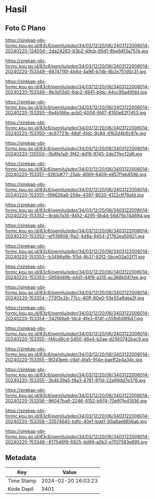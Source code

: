 # Hasil

## Foto C Plano

https://sirekap-obj-formc.kpu.go.id/83c6/pemilu/pdpr/34/03/12/20/06/3403122006014-20240220-134054--2da24283-83b2-49cb-95d1-8be64f3a757e.jpg

https://sirekap-obj-formc.kpu.go.id/83c6/pemilu/pdpr/34/03/12/20/06/3403122006014-20240220-153349--6674716f-4b6d-4a98-b7db-8b2e751d0c31.jpg

https://sirekap-obj-formc.kpu.go.id/83c6/pemilu/pdpr/34/03/12/20/06/3403122006014-20240220-153349--9b3d13d0-6dc2-4941-bfdc-44cc95a46fdd.jpg

https://sirekap-obj-formc.kpu.go.id/83c6/pemilu/pdpr/34/03/12/20/06/3403122006014-20240220-153350--6e4b166e-acb0-4004-9f47-8150e82f7d53.jpg

https://sirekap-obj-formc.kpu.go.id/83c6/pemilu/pdpr/34/03/12/20/06/3403122006014-20240220-153350--dc67721b-48df-4fdc-9c84-4162d4b9c97e.jpg

https://sirekap-obj-formc.kpu.go.id/83c6/pemilu/pdpr/34/03/12/20/06/3403122006014-20240220-135550--0b8fe1a9-3f42-4d19-9745-2de21fecf2d6.jpg

https://sirekap-obj-formc.kpu.go.id/83c6/pemilu/pdpr/34/03/12/20/06/3403122006014-20240220-153351--9263df77-25ab-4089-8409-e857f1eb859b.jpg

https://sirekap-obj-formc.kpu.go.id/83c6/pemilu/pdpr/34/03/12/20/06/3403122006014-20240220-153351--f99626a6-259e-4397-9020-4122cff78afd.jpg

https://sirekap-obj-formc.kpu.go.id/83c6/pemilu/pdpr/34/03/12/20/06/3403122006014-20240220-153352--9cbb7a35-9452-4295-8b4d-56d75b744694.jpg

https://sirekap-obj-formc.kpu.go.id/83c6/pemilu/pdpr/34/03/12/20/06/3403122006014-20240220-153352--ef519608-1fa2-4d8a-9454-21762ea50621.jpg

https://sirekap-obj-formc.kpu.go.id/83c6/pemilu/pdpr/34/03/12/20/06/3403122006014-20240220-153353--b3498a9b-1f3d-4b37-82f2-5bce03a02f11.jpg

https://sirekap-obj-formc.kpu.go.id/83c6/pemilu/pdpr/34/03/12/20/06/3403122006014-20240220-153353--0959d49b-e4d1-44f8-a315-ac368b0411ee.jpg

https://sirekap-obj-formc.kpu.go.id/83c6/pemilu/pdpr/34/03/12/20/06/3403122006014-20240220-153354--773f3c2b-77cc-40ff-80e0-55e55a8dea3f.jpg

https://sirekap-obj-formc.kpu.go.id/83c6/pemilu/pdpr/34/03/12/20/06/3403122006014-20240220-153354--342f49a9-1dc4-4fe3-814f-c55fb608f647.jpg

https://sirekap-obj-formc.kpu.go.id/83c6/pemilu/pdpr/34/03/12/20/06/3403122006014-20240220-153355--f46cd9cd-5450-46e4-b2ae-d2560742bac9.jpg

https://sirekap-obj-formc.kpu.go.id/83c6/pemilu/pdpr/34/03/12/20/06/3403122006014-20240220-153355--9f241beb-c9af-4fa5-914e-baeff2e4a34c.jpg

https://sirekap-obj-formc.kpu.go.id/83c6/pemilu/pdpr/34/03/12/20/06/3403122006014-20240220-153355--3b4b39a5-f4a3-4761-811d-22a99dd7e376.jpg

https://sirekap-obj-formc.kpu.go.id/83c6/pemilu/pdpr/34/03/12/20/06/3403122006014-20240220-153356--96047ba6-2246-4152-b974-70e97fe41936.jpg

https://sirekap-obj-formc.kpu.go.id/83c6/pemilu/pdpr/34/03/12/20/06/3403122006014-20240220-153356--33574645-bdfc-40e1-bdd1-93a8ae6856ab.jpg

https://sirekap-obj-formc.kpu.go.id/83c6/pemilu/pdpr/34/03/12/20/06/3403122006014-20240220-153348--617546f9-6925-4d99-a0b3-e7f07583e695.jpg


## Metadata

| Key        | Value               |
| ---------- | ------------------- |
| Time Stamp | 2024-02-20 16:03:23 |
| Kode Dapil | 3401                |



